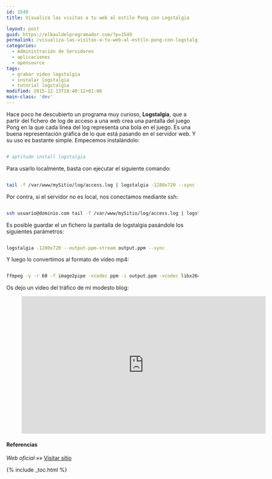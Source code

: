 ```yaml
---
id: 1549
title: Visualiza las visitas a tu web al estilo Pong con Logstalgia

layout: post
guid: https://elbauldelprogramador.com/?p=1549
permalink: /visualiza-las-visitas-a-tu-web-al-estilo-pong-con-logstalgia/
categories:
  - Administración de Servidores
  - aplicaciones
  - opensource
tags:
  - grabar video logstalgia
  - instalar logstalgia
  - tutorial logstalgia
modified: 2015-12-13T19:40:12+01:00
main-class: 'dev'
---
```

Hace poco he descubierto un programa muy curioso, **Logstalgia**, que a partir del fichero de log de acceso a una web crea una pantalla del juego Pong en la que cada línea del log representa una bola en el juego. Es una buena representación gráfica de lo que está pasando en el servidor web. Y su uso es bastante simple. Empecemos instalándolo:

```bash

# aptitude install logstalgia

```

Para usarlo localmente, basta con ejecutar el siguiente comando:  

```bash

tail -f /var/www/mySitio/log/access.log | logstalgia -1280x720 --sync

```

Por contra, si el servidor no es local, nos conectamos mediante ssh:

```bash

ssh usuario@dominio.com tail -f /var/www/mySitio/log/access.log | logstalgia -1280x720 --sync

```

Es posible guardar el un fichero la pantalla de logstalgia pasándole los siguientes parámetros:

```bash

logstalgia -1280x720 --output-ppm-stream output.ppm --sync

```

Y luego lo convertimos al formato de vídeo mp4:

```bash

ffmpeg -y -r 60 -f image2pipe -vcodec ppm -i output.ppm -vcodec libx264 -preset ultrafast -pix_fmt yuv420p -crf 1 -threads 0 -bf 0 server.log.mp4

```

Os dejo un vídeo del tráfico de mi modesto blog:

<figure>
  <iframe width="640" height="360" src="https://www.youtube-nocookie.com/embed/5pzMBg_vvo8" frameborder="0" allowfullscreen></iframe>
</figure>

#### Referencias

*Web oficial* »» <a href="https://code.google.com/p/logstalgia/" target="_blank">Visitar sitio</a>


{% include _toc.html %}
